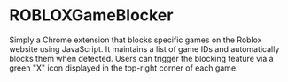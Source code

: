 # ROBLOXGameBlocker
Simply a Chrome extension that blocks specific games on the Roblox website using JavaScript. It maintains a list of game IDs and automatically blocks them when detected. Users can trigger the blocking feature via a green "X" icon displayed in the top-right corner of each game.


